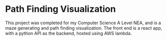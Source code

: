# Path Finding Visualization
This project was completed for my Computer Science A Level NEA, and is a maze generating and path finding visualization. The front end is a react app, with a python API as the backend, hosted using AWS lambda.
